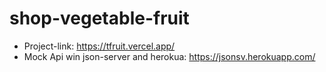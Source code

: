 # shop-vegetable-fruit

* Project-link: https://tfruit.vercel.app/
* Mock Api win json-server and herokua: https://jsonsv.herokuapp.com/
